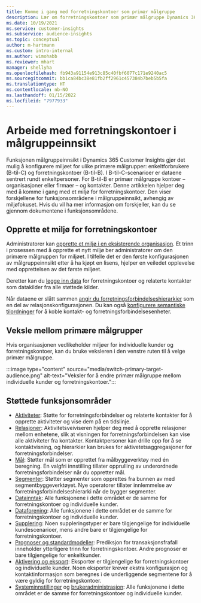 ```yaml
---
title: Komme i gang med forretningskontoer som primær målgruppe
description: Lær om forretningskontoer som primær målgruppe Dynamics 365 Customer Insights.
ms.date: 10/19/2021
ms.service: customer-insights
ms.subservice: audience-insights
ms.topic: conceptual
author: m-hartmann
ms.custom: intro-internal
ms.author: wimohabb
ms.reviewer: mhart
manager: shellyha
ms.openlocfilehash: fb943a91154e913c85c40fbf6077c171e9240ac5
ms.sourcegitcommit: bb1ca84bc38e81fb2ff2961c457384b7beb5b5fa
ms.translationtype: HT
ms.contentlocale: nb-NO
ms.lasthandoff: 01/15/2022
ms.locfileid: "7977933"
---
```

# <a name="work-with-business-accounts-in-audience-insights"></a>Arbeide med forretningskontoer i målgruppeinnsikt

Funksjonen målgruppeinnsikt i Dynamics 365 Customer Insights gjør det mulig å konfigurere miljøet for ulike primære målgrupper: enkeltforbrukere (B-til-C) og forretningskontoer (B-til-B). I B-til-C-scenarioer er dataene sentrert rundt enkeltpersoner. For B-til-B er primær målgruppe kontoer – organisasjoner eller firmaer – og kontakter. Denne artikkelen hjelper deg med å komme i gang med et miljø for forretningskontoer. Den viser forskjellene for funksjonsområdene i målgruppeinnsikt, avhengig av miljøfokuset. Hvis du vil ha mer informasjon om forskjeller, kan du se gjennom dokumentene i funksjonsområdene. 

## <a name="create-an-environment-for-business-accounts"></a>Opprette et miljø for forretningskontoer

Administratorer kan [opprette et miljø i en eksisterende organisasjon](create-environment.md). Et trinn i prosessen med å opprette et nytt miljø ber administratorer om den primære målgruppen for miljøet. I tilfelle det er den første konfigurasjonen av målgruppeinnsikt etter å ha kjøpt en lisens, hjelper en veiledet opplevelse med opprettelsen av det første miljøet.

Deretter kan du [legge inn data](data-sources.md) for forretningskontoer og relaterte kontakter som datakilder fra alle støttede kilder.

Når dataene er slått sammen [angir du forretningsforbindelseshierarkier](relationships.md#set-up-account-hierarchies) som en del av relasjonskonfigurasjonen. Du kan også [konfigurere semantiske tilordninger](semantic-mappings.md) for å koble kontakt- og forretningsforbindelsesenheter. 

## <a name="switch-between-primary-target-audience"></a>Veksle mellom primære målgrupper

Hvis organisasjonen vedlikeholder miljøer for individuelle kunder og forretningskontoer, kan du bruke veksleren i den venstre ruten til å velge primær målgruppe.

:::image type="content" source="media/switch-primary-target-audience.png" alt-text="Veksler for å endre primær målgruppe mellom individuelle kunder og forretningskontoer.":::

## <a name="supported-feature-areas"></a>Støttede funksjonsområder

- [Aktiviteter](activities.md): Støtte for forretningsforbindelser og relaterte kontakter for å opprette aktiviteter og vise dem på en tidslinje.
- [Relasjoner](relationships.md): Aktivitetsveiviseren hjelper deg med å opprette relasjoner mellom enhetene, slik at visningen for forretningsforbindelsen kan vise alle aktiviteter fra kontakter. Kontaktpersoner kan drille opp for å se kontaktvisning, og hierarkier kan brukes for aktivetetsaggregasjoner for forretningsforbindelser.
- [Mål](measures.md): Støtter mål som er opprettet fra målbyggeverktøy med én beregning. En valgfri innstilling tillater opprulling av underordnede forretningsforbindelser når du oppretter mål.
- [Segmenter](segments.md): Støtter segmenter som opprettes fra bunnen av med segmentbyggeverktøyet. Nye operatorer tillater innlemmelse av forretningsforbindelseshierarki når de bygger segmenter.
- [Datainntak](data-sources.md): Alle funksjonene i dette området er de samme for forretningskontoer og individuelle kunder.
- [Dataforening](data-unification.md): Alle funksjonene i dette området er de samme for forretningskontoer og individuelle kunder.
- [Supplering](enrichment-hub.md): Noen suppleringstyper er bare tilgjengelige for individuelle kundescenarioer, mens andre bare er tilgjengelige for forretningskontoer.
- [Prognoser og standardmodeller](predictions-overview.md): Prediksjon for transaksjonsfrafall inneholder ytterligere trinn for forretningskontoer. Andre prognoser er bare tilgjengelige for enkeltkunder.
- [Aktivering og eksport](export-destinations.md): Eksporter er tilgjengelige for forretningskontoer og individuelle kunder. Noen eksporter krever ekstra konfigurasjon og kontaktinformasjon som beregnes i de underliggende segmentene for å være gyldig for forretningskontoer.
- [Systeminnstillinger](system.md) og [brukeradministrasjon](permissions.md): Alle funksjonene i dette området er de samme for forretningskontoer og individuelle kunder.

